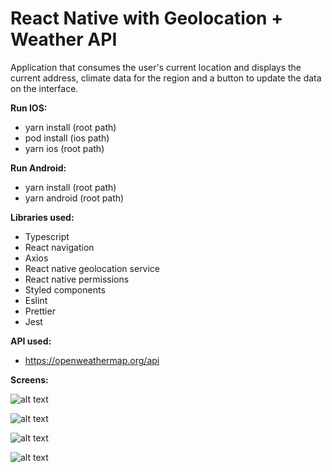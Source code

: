
# React Native with Geolocation + Weather API

Application that consumes the user's current location and displays the current address, climate data for the region and a button to update the data on the interface.

**Run IOS:**
- yarn install (root path)
- pod install (ios path)
- yarn ios (root path)

**Run Android:**
- yarn install (root path)
- yarn android (root path)

**Libraries used:**
- Typescript
- React navigation
- Axios
- React native geolocation service
- React native permissions
- Styled components
- Eslint
- Prettier
- Jest

**API used:**
- https://openweathermap.org/api

**Screens:** 

![alt text](https://github.com/vitorsiqueirarecife/ReactNativeWeather/blob/main/prints/1.png?raw=true=200x)

![alt text](https://github.com/vitorsiqueirarecife/ReactNativeWeather/blob/main/prints/2.png?raw=true=200x)

![alt text](https://github.com/vitorsiqueirarecife/ReactNativeWeather/blob/main/prints/3.png?raw=true=200x)

![alt text](https://github.com/vitorsiqueirarecife/ReactNativeWeather/blob/main/prints/4.png?raw=true=200x)

